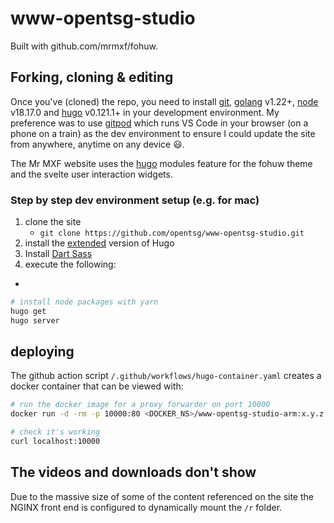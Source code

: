 # www-opentsg-studio

Built with github.com/mrmxf/fohuw.

## Forking, cloning & editing

Once you've (cloned) the repo, you need to install [git],
[golang] v1.22+, [node] v18.17.0 and [hugo] v0.121.1+ in your development
environment. My preference was to use [gitpod] which runs VS Code in your
browser (on a phone on a train) as the dev environment to ensure I could update
the site from anywhere, anytime on any device 😃.

The Mr MXF website uses the [hugo] modules feature for the fohuw theme and the
svelte user interaction widgets.

### Step by step dev environment setup (e.g. for mac)

1. clone the site
   * `git clone https://github.com/opentsg/www-opentsg-studio.git`
2. install the [extended](https://gohugo.io/installation) version of Hugo
3. Install [Dart Sass](https://gohugo.io/hugo-pipes/transpile-sass-to-css/#dart-sass)
4. execute the following:
  *

```bash
# install node packages with yarn
hugo get
hugo server
```

[fohuw]:             https://github.com/mrmxf/fohuw
[Docsy]:             https://github.com/google/docsy
[fomantic ui]:       https://fomantic-ui.com/
[git]:               https://git-scm.com
[gitpod]:            https://www.gitpod.io/
[golang]:            https://go.dev/doc/install
[Hugo]:              https://gohugo.io/installation/
[Hugo theme module]: https://gohugo.io/hugo-modules/use-modules/#use-a-module-for-a-theme
[node]:              https://nodejs.org/en/download

## deploying

The github action script `/.github/workflows/hugo-container.yaml` creates a
docker container that can be viewed with:

```sh
# run the docker image for a proxy forwarder on port 10000
docker run -d -rm -p 10000:80 <DOCKER_NS>/www-opentsg-studio-arm:x.y.z

# check it's working
curl localhost:10000
```

## The videos and downloads don't show

Due to the massive size of some of the content referenced on the site the
NGINX front end is configured to dynamically mount the `/r` folder.
